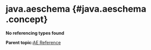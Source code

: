 # java.aeschema {#java.aeschema .concept}

**No referencing types found**

**Parent topic:**[AE Reference](../../../crossref/ae/aeRef/AE_AERef.md)

